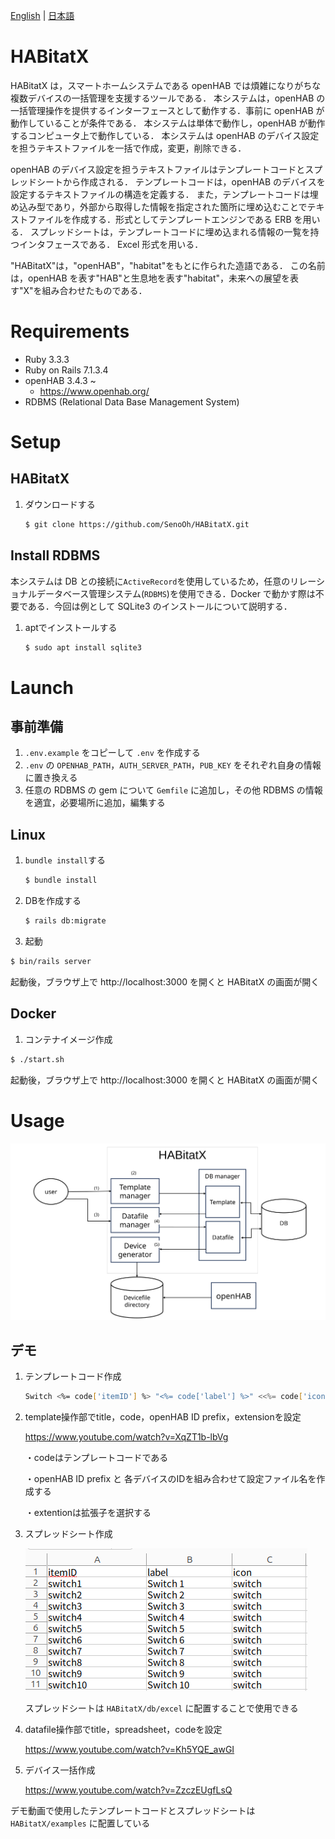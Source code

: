 [English][] | [日本語][]


[English]:  https://github.com/nomlab/HABitatX/blob/main/README.md       "English"
[日本語]:    https://github.com/nomlab/HABitatX/blob/main/README.ja.md    "日本語"

# HABitatX
HABitatX は，スマートホームシステムである openHAB では煩雑になりがちな複数デバイスの一括管理を支援するツールである．
本システムは，openHAB の一括管理操作を提供するインターフェースとして動作する．事前に openHAB が動作していることが条件である．
本システムは単体で動作し，openHAB が動作するコンピュータ上で動作している．
本システムは openHAB のデバイス設定を担うテキストファイルを一括で作成，変更，削除できる．

openHAB のデバイス設定を担うテキストファイルはテンプレートコードとスプレッドシートから作成される．
テンプレートコードは，openHAB のデバイスを設定するテキストファイルの構造を定義する．
また，テンプレートコードは埋め込み型であり，外部から取得した情報を指定された箇所に埋め込むことでテキストファイルを作成する．形式としてテンプレートエンジンである ERB を用いる．
スプレッドシートは，テンプレートコードに埋め込まれる情報の一覧を持つインタフェースである．
Excel 形式を用いる．

"HABitatX"は，"openHAB"，"habitat"をもとに作られた造語である．
この名前は，openHAB を表す"HAB"と生息地を表す"habitat"，未来への展望を表す"X"を組み合わせたものである．
# Requirements
+ Ruby 3.3.3
+ Ruby on Rails 7.1.3.4
+ openHAB 3.4.3 ~
  + https://www.openhab.org/
+ RDBMS (Relational Data Base Management System)


# Setup
## HABitatX
1. ダウンロードする
   ```bash
   $ git clone https://github.com/SenoOh/HABitatX.git
   ```
## Install RDBMS
本システムは DB との接続に`ActiveRecord`を使用しているため，任意のリレーショナルデータベース管理システム(`RDBMS`)を使用できる．Docker で動かす際は不要である．今回は例として SQLite3 のインストールについて説明する．
1. aptでインストールする
   ```bash
   $ sudo apt install sqlite3
   ```

# Launch
## 事前準備
1. `.env.example` をコピーして `.env` を作成する
2. `.env` の `OPENHAB_PATH`，`AUTH_SERVER_PATH`，`PUB_KEY` をそれぞれ自身の情報に置き換える
3. 任意の RDBMS の gem について `Gemfile` に追加し，その他 RDBMS の情報を適宜，必要場所に追加，編集する

## Linux
1. `bundle install`する
   ```bash
   $ bundle install
   ```
2. DBを作成する
   ```bash
   $ rails db:migrate
   ```
3. 起動
```bash
$ bin/rails server
```
起動後，ブラウザ上で http://localhost:3000 を開くと HABitatX の画面が開く

## Docker
1. コンテナイメージ作成
```bash
$ ./start.sh
```
起動後，ブラウザ上で http://localhost:3000 を開くと HABitatX の画面が開く

# Usage
![Overview](./doc/HABitatX.svg)

## デモ
1. テンプレートコード作成
   ```bash
   Switch <%= code['itemID'] %> "<%= code['label'] %>" <<%= code['icon'] %>>
   ```
2. template操作部でtitle，code，openHAB ID prefix，extensionを設定

   https://www.youtube.com/watch?v=XqZT1b-lbVg

   ・codeはテンプレートコードである
   
   ・openHAB ID prefix と 各デバイスのIDを組み合わせて設定ファイル名を作成する
   
   ・extentionは拡張子を選択する

3. スプレッドシート作成

   ![Overview](./doc/spreadsheet.png)

   スプレッドシートは `HABitatX/db/excel` に配置することで使用できる

4. datafile操作部でtitle，spreadsheet，codeを設定

   https://www.youtube.com/watch?v=Kh5YQE_awGI

5. デバイス一括作成

   https://www.youtube.com/watch?v=ZzczEUgfLsQ

デモ動画で使用したテンプレートコードとスプレッドシートは `HABitatX/examples` に配置している